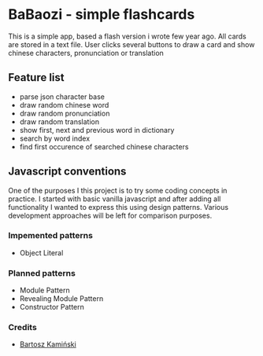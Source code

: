 # BaBaozi - simple flashcards
This is a simple app, based a flash version i wrote few year ago. All cards are stored in a text file. User clicks several buttons to draw a card and show chinese characters, pronunciation or translation

## Feature list
- parse json character base
- draw random chinese word
- draw random pronunciation
- draw random translation
- show first, next and previous word in dictionary
- search by word index
- find first occurence of searched chinese characters

## Javascript conventions
One of the purposes I this project is to try some coding concepts in practice. I started with basic vanilla javascript and after adding all functionality I wanted to express this using design patterns.
Various development approaches will be left for comparison purposes.

### Impemented patterns
- Object Literal

### Planned patterns
- Module Pattern
- Revealing Module Pattern
- Constructor Pattern

### Credits
* [Bartosz Kamiński](https://twitter.com/Suiseki)